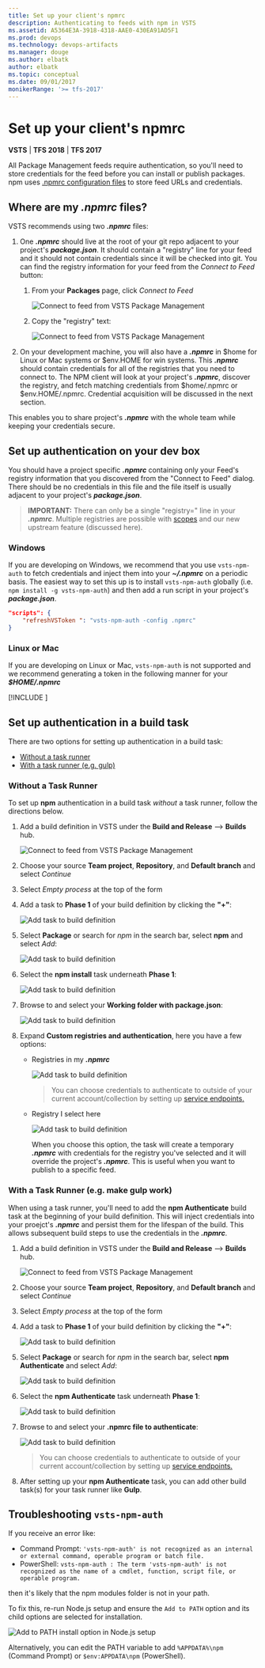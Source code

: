 ```yaml
---
title: Set up your client's npmrc
description: Authenticating to feeds with npm in VSTS
ms.assetid: A5364E3A-3918-4318-AAE0-430EA91AD5F1
ms.prod: devops
ms.technology: devops-artifacts
ms.manager: douge
ms.author: elbatk
author: elbatk
ms.topic: conceptual
ms.date: 09/01/2017
monikerRange: '>= tfs-2017'
---
```


# Set up your client's npmrc

**VSTS** | **TFS 2018** | **TFS 2017**

All Package Management feeds require authentication, so you'll need to store credentials for the feed before you can install or publish packages. npm uses [.npmrc configuration files](https://docs.npmjs.com/files/npmrc) to store feed URLs and credentials.

## Where are my **_.npmrc_** files?

VSTS recommends using two **_.npmrc_** files:

1.	One **_.npmrc_** should live at the root of your git repo adjacent to your project's **_package.json_**.  It should contain a "registry" line for your feed and it should not contain credentials since it will be checked into git.  You can find the registry information for your feed from the _Connect to Feed_ button:

    1. From your **Packages** page, click _Connect to Feed_

        ![Connect to feed from VSTS Package Management](../_shared/_img/connect-to-feed.png)

    2. Copy the "registry" text:

        ![Connect to feed from VSTS Package Management](../_shared/_img/connect-to-feed-npm-registry.png)
        
2.	On your development machine, you will also have a **_.npmrc_** in $home for Linux or Mac systems or $env.HOME for win systems.  This **_.npmrc_** should contain credentials for all of the registries that you need to connect to.  The NPM client will look at your project's **_.npmrc_**, discover the registry, and fetch matching credentials from $home/.npmrc or $env.HOME/.npmrc.  Credential acquisition will be discussed in the next section.

This enables you to share project's **_.npmrc_** with the whole team while keeping your credentials secure.

## Set up authentication on your dev box
You should have a project specific **_.npmrc_** containing only your Feed's registry information that you discovered from the "Connect to Feed" dialog.  There should be no credentials in this file and the file itself is usually adjacent to your project's **_package.json_**.

> **IMPORTANT:** There can only be a single "registry=" line in your **_.npmrc_**.  Multiple registries are possible with [scopes](..//npm/scopes.md) and our new upstream feature (discussed here).

### Windows
If you are developing on Windows, we recommend that you use `vsts-npm-auth` to fetch credentials and inject them into your **_~/.npmrc_** on a periodic basis.  The easiest way to set this up is to install `vsts-npm-auth` globally (i.e. `npm install -g vsts-npm-auth`) and then add a run script in your project's **_package.json_**.

```json
"scripts": {
    "refreshVSToken ": "vsts-npm-auth -config .npmrc"
}
```

### Linux or Mac
If you are developing on Linux or Mac, `vsts-npm-auth` is not supported and we recommend generating a token in the following manner for your **_$HOME/.npmrc_**

[!INCLUDE [](../_shared/npm/npmrc.md)]

## Set up authentication in a build task

There are two options for setting up authentication in a build task:
* [Without a task runner](#without-a-task-runner)
* [With a task runner (e.g. gulp)](#with-a-task-runner-eg-make-gulp-work)

### Without a Task Runner
To set up **npm** authentication in a build task _without_ a task runner, follow the directions below.

1. Add a build definition in VSTS under the **Build and Release** --> **Builds** hub.

    ![Connect to feed from VSTS Package Management](../../build-release/actions/_img/ci-cd/part-1/builds-tab-mine-new-button.png)

1. Choose your source **Team project**, **Repository**, and **Default branch** and select _Continue_

1. Select _Empty process_ at the top of the form

1. Add a task to **Phase 1** of your build definition by clicking the **"+"**:

    ![Add task to build definition](../_shared/_img/build-definition/add-task-build-definition.png)

1. Select **Package** or search for _npm_ in the search bar, select **npm** and select _Add_:

    ![Add task to build definition](../_shared/_img/build-definition/build-definition-npm-task.png)

1. Select the **npm install** task underneath **Phase 1**:

    ![Add task to build definition](../_shared/_img/build-definition/build-definition-npm-install.png)

1. Browse to and select your **Working folder with package.json**:

    ![Add task to build definition](../_shared/_img/build-definition/build-definition-working-folder.png)

1. Expand **Custom registries and authentication**, here you have a few options: 

    * Registries in my **_.npmrc_**

        ![Add task to build definition](../_shared/_img/build-definition/registries-in-my-npmrc.png)

        > You can choose credentials to authenticate to outside of your current account/collection by setting up [service endpoints.](../../build-release/concepts/library/service-endpoints.md#sep-npm)

    * Registry I select here

        ![Add task to build definition](../_shared/_img/build-definition/registry-i-select-here.png)

        When you choose this option, the task will create a temporary **_.npmrc_** with credentials for the registry you've selected and it will override the project's **_.npmrc_**. This is useful when you want to publish to a specific feed. 


### With a Task Runner (e.g. make gulp work)

When using a task runner, you'll need to add the **npm Authenticate** build task at the beginning of your build definition. This will inject credentials into your proejct's **_.npmrc_** and persist them for the lifespan of the build. This allows subsequent build steps to use the credentials in the **_.npmrc_**.

1. Add a build definition in VSTS under the **Build and Release** --> **Builds** hub.

    ![Connect to feed from VSTS Package Management](../../build-release/actions/_img/ci-cd/part-1/builds-tab-mine-new-button.png)

1. Choose your source **Team project**, **Repository**, and **Default branch** and select _Continue_

1. Select _Empty process_ at the top of the form

1. Add a task to **Phase 1** of your build definition by clicking the **"+"**:

    ![Add task to build definition](../_shared/_img/build-definition/add-task-build-definition.png)

1. Select **Package** or search for _npm_ in the search bar, select **npm Authenticate** and select _Add_:

    ![Add task to build definition](../_shared/_img/build-definition/build-definition-npm-auth-task.png)

1. Select the **npm Authenticate** task underneath **Phase 1**:

    ![Add task to build definition](../_shared/_img/build-definition/build-definition-npm-auth-task-phase.png)

1. Browse to and select your **.npmrc file to authenticate**:

    ![Add task to build definition](../_shared/_img/build-definition/build-definition-npm-auth-task-file.png)

    > You can choose credentials to authenticate to outside of your current account/collection by setting up [service endpoints.](../../build-release/concepts/library/service-endpoints.md#sep-npm)

1. After setting up your **npm Authenticate** task, you can add other build task(s) for your task runner like **Gulp**.

## Troubleshooting `vsts-npm-auth`

If you receive an error like:

* Command Prompt: `'vsts-npm-auth' is not recognized as an internal or external command, operable program or batch file.`
* PowerShell: `vsts-npm-auth : The term 'vsts-npm-auth' is not recognized as the name of a cmdlet, function, script file, or operable program.`

then it's likely that the npm modules folder is not in your path. 

To fix this, re-run Node.js setup and ensure the `Add to PATH` option and its child options are selected for installation.

![Add to PATH install option in Node.js setup](./_img/node-setup.png)

Alternatively, you can edit the PATH variable to add `%APPDATA%\npm` (Command Prompt) or `$env:APPDATA\npm` (PowerShell).
